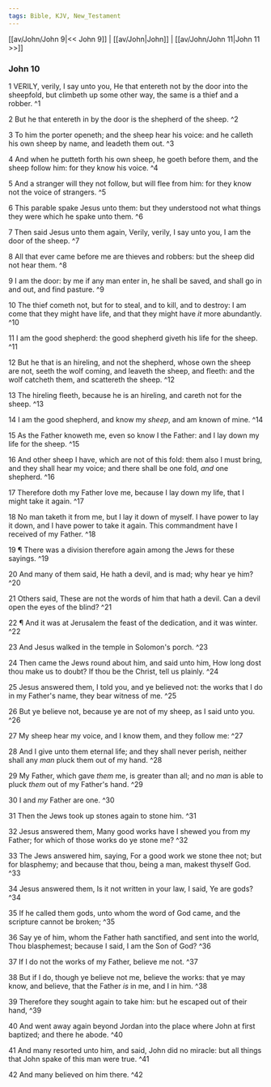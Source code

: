 ```yaml
---
tags: Bible, KJV, New_Testament
---
```


[[av/John/John 9|<< John 9]] | [[av/John|John]] | [[av/John/John 11|John 11 >>]]

### John 10

1 VERILY, verily, I say unto you, He that entereth not by the door into the sheepfold, but climbeth up some other way, the same is a thief and a robber. ^1

2 But he that entereth in by the door is the shepherd of the sheep. ^2

3 To him the porter openeth; and the sheep hear his voice: and he calleth his own sheep by name, and leadeth them out. ^3

4 And when he putteth forth his own sheep, he goeth before them, and the sheep follow him: for they know his voice. ^4

5 And a stranger will they not follow, but will flee from him: for they know not the voice of strangers. ^5

6 This parable spake Jesus unto them: but they understood not what things they were which he spake unto them. ^6

7 Then said Jesus unto them again, Verily, verily, I say unto you, I am the door of the sheep. ^7

8 All that ever came before me are thieves and robbers: but the sheep did not hear them. ^8

9 I am the door: by me if any man enter in, he shall be saved, and shall go in and out, and find pasture. ^9

10 The thief cometh not, but for to steal, and to kill, and to destroy: I am come that they might have life, and that they might have _it_ more abundantly. ^10

11 I am the good shepherd: the good shepherd giveth his life for the sheep. ^11

12 But he that is an hireling, and not the shepherd, whose own the sheep are not, seeth the wolf coming, and leaveth the sheep, and fleeth: and the wolf catcheth them, and scattereth the sheep. ^12

13 The hireling fleeth, because he is an hireling, and careth not for the sheep. ^13

14 I am the good shepherd, and know my _sheep_, and am known of mine. ^14

15 As the Father knoweth me, even so know I the Father: and I lay down my life for the sheep. ^15

16 And other sheep I have, which are not of this fold: them also I must bring, and they shall hear my voice; and there shall be one fold, _and_ one shepherd. ^16

17 Therefore doth my Father love me, because I lay down my life, that I might take it again. ^17

18 No man taketh it from me, but I lay it down of myself. I have power to lay it down, and I have power to take it again. This commandment have I received of my Father. ^18

19 ¶ There was a division therefore again among the Jews for these sayings. ^19

20 And many of them said, He hath a devil, and is mad; why hear ye him? ^20

21 Others said, These are not the words of him that hath a devil. Can a devil open the eyes of the blind? ^21

22 ¶ And it was at Jerusalem the feast of the dedication, and it was winter. ^22

23 And Jesus walked in the temple in Solomon's porch. ^23

24 Then came the Jews round about him, and said unto him, How long dost thou make us to doubt? If thou be the Christ, tell us plainly. ^24

25 Jesus answered them, I told you, and ye believed not: the works that I do in my Father's name, they bear witness of me. ^25

26 But ye believe not, because ye are not of my sheep, as I said unto you. ^26

27 My sheep hear my voice, and I know them, and they follow me: ^27

28 And I give unto them eternal life; and they shall never perish, neither shall any _man_ pluck them out of my hand. ^28

29 My Father, which gave _them_ me, is greater than all; and no _man_ is able to pluck _them_ out of my Father's hand. ^29

30 I and _my_ Father are one. ^30

31 Then the Jews took up stones again to stone him. ^31

32 Jesus answered them, Many good works have I shewed you from my Father; for which of those works do ye stone me? ^32

33 The Jews answered him, saying, For a good work we stone thee not; but for blasphemy; and because that thou, being a man, makest thyself God. ^33

34 Jesus answered them, Is it not written in your law, I said, Ye are gods? ^34

35 If he called them gods, unto whom the word of God came, and the scripture cannot be broken; ^35

36 Say ye of him, whom the Father hath sanctified, and sent into the world, Thou blasphemest; because I said, I am the Son of God? ^36

37 If I do not the works of my Father, believe me not. ^37

38 But if I do, though ye believe not me, believe the works: that ye may know, and believe, that the Father _is_ in me, and I in him. ^38

39 Therefore they sought again to take him: but he escaped out of their hand, ^39

40 And went away again beyond Jordan into the place where John at first baptized; and there he abode. ^40

41 And many resorted unto him, and said, John did no miracle: but all things that John spake of this man were true. ^41

42 And many believed on him there. ^42
